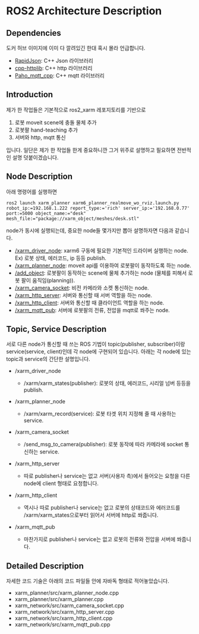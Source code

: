 # ROS2 Architecture Description

## Dependencies

도커 허브 이미지에 이미 다 깔려있긴 한대 혹시 몰라 언급합니다.

* [RapidJson](https://github.com/Tencent/rapidjson): C++ Json 라이브러리
* [cpp-httplib](https://github.com/yhirose/cpp-httplib): C++ http 라이브러리
* [Paho_mqtt_cpp](https://github.com/eclipse/paho.mqtt.cpp): C++ mqtt 라이브러리

## Introduction

제가 한 작업들은 기본적으로 ros2_xarm 레포지토리를 기반으로
1. 로봇 moveit scene에 충돌 물체 추가
2. 로봇팔 hand-teaching 추가
3. 서버와 http, mqtt 통신

입니다. 일단은 제가 한 작업들 한게 중요하니깐 그거 위주로 설명하고 필요하면 전반적인 설명 덧붙이겠습니다.

## Node Description

아래 명령어를 실행하면

    ros2 launch xarm_planner xarm6_planner_realmove_wo_rviz.launch.py robot_ip:=192.168.1.222 report_type:='rich' server_ip:='192.168.0.77' port:=5000 object_name:="desk" mesh_file:="package://xarm_object/meshes/desk.stl"

node가 동시에 실행되는데, 중요한 node들 몇가지만 뽑아 설명하자면 다음과 같습니다.

* [/xarm_driver_node](https://github.com/mydulee06/xarm6/blob/main/xarm_api/src/xarm_driver_node.cpp): xarm6 구동에 필요한 기본적인 드라이버 실행하는 node. Ex) 로봇 상태, 에러코드, ip 등등 publish.
* [/xarm_planner_node](https://github.com/mydulee06/xarm6/blob/main/xarm_planner/src/xarm_planner_node.cpp): moveit api를 이용하여 로봇팔이 동작하도록 하는 node.
* [/add_object](https://github.com/mydulee06/xarm6/blob/main/xarm_object/src/xarm_object.cpp): 로봇팔이 동작하는 scene에 물체 추가하는 node (물체를 피해서 로봇 팔이 움직임(planning)).
* [/xarm_camera_socket](https://github.com/mydulee06/xarm6/blob/main/xarm_network/src/xarm_camera_socket.cpp): 비전 카메라와 소켓 통신하는 node.
* [/xarm_http_server](https://github.com/mydulee06/xarm6/blob/main/xarm_network/src/xarm_http_server.cpp): 서버와 통신할 때 서버 역할을 하는 node.
* [/xarm_http_client](https://github.com/mydulee06/xarm6/blob/main/xarm_network/src/xarm_http_client.cpp): 서버와 통신할 때 클라이언트 역할을 하는 node.
* [/xarm_mqtt_pub](https://github.com/mydulee06/xarm6/blob/main/xarm_network/src/xarm_mqtt_pub.cpp): 서버에 로봇팔의 전류, 전압을 mqtt로 쏴주는 node.

## Topic, Service Description

서로 다른 node가 통신할 때 쓰는 ROS 기법이 topic(publisher, subscriber)이랑 service(service, client)인데 각 node에 구현되어 있습니다. 아래는 각 node에 있는 topic과 service의 간단한 설명입니다.

* /xarm_driver_node
    * /xarm/xarm_states(publisher): 로봇의 상태, 에러코드, 시리얼 넘버 등등을 publish.
    
* /xarm_planner_node
    * /xarm/xarm_record(service): 로봇 타겟 위치 지정해 줄 때 사용하는 service.

* /xarm_camera_socket
    * /send_msg_to_camera(publisher): 로봇 동작에 따라 카메라에 socket 통신하는 service.

* /xarm_http_server
    * 따로 publisher나 service는 없고 서버(사용자 측)에서 들어오는 요청을 다른 node에 client 형태로 요청합니다.

* /xarm_http_client
    * 역시나 따로 publisher나 service는 없고 로봇의 상태코드와 에러코드를 /xarm/xarm_states으로부터 읽어서 서버에 http로 쏴줍니다.

* /xarm_mqtt_pub
    * 마찬가지로 publisher나 service는 없고 로봇의 전류와 전압을 서버에 쏴줍니다.

## Detailed Description

자세한 코드 기술은 아래의 코드 파일들 안에 자바독 형태로 적어놓았습니다.

* xarm_planner/src/xarm_planner_node.cpp
* xarm_planner/src/xarm_planner.cpp
* xarm_network/src/xarm_camera_socket.cpp
* xarm_network/src/xarm_http_server.cpp
* xarm_network/src/xarm_http_client.cpp
* xarm_network/src/xarm_mqtt_pub.cpp
